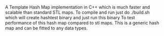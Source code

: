 
A Template Hash Map implementation in C++ which is much faster and scalable than standard STL maps.
To compile and run just do ./build.sh which will create hashtest binary and just run this binary
To test performance of this  hash map compared to stl maps.
This is a generic hash map and can be fitted to any data types. 
